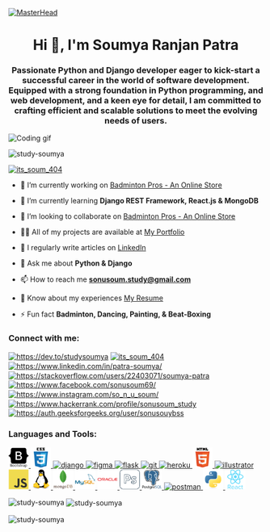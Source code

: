 [![MasterHead](https://user-images.githubusercontent.com/74038190/241765440-80728820-e06b-4f96-9c9e-9df46f0cc0a5.gif)]([https://](https://github.com/study-soumya/))
<h1 align="center">Hi 👋, I'm Soumya Ranjan Patra</h1>
<h3 align="center">Passionate Python and Django developer eager to kick-start a successful career in the world of software development. Equipped with a strong foundation in Python programming, and web development, and a keen eye for detail, I am committed to crafting efficient and scalable solutions to meet the evolving needs of users.</h3>

<img src="https://camo.githubusercontent.com/c1dcb74cc1c1835b1d716f5051499a2814c683c806b15f04b0eba492863703e9/68747470733a2f2f63646e2e6472696262626c652e636f6d2f75736572732f3733303730332f73637265656e73686f74732f363538313234332f6176656e746f2e676966" alt="Coding gif">

<p align="left"> <img src="https://komarev.com/ghpvc/?username=study-soumya&label=Profile%20views&color=0e75b6&style=flat" alt="study-soumya" /> </p>

<p align="left"> <a href="https://twitter.com/its_soum_404" target="blank"><img src="https://img.shields.io/twitter/follow/its_soum_404?logo=twitter&style=for-the-badge" alt="its_soum_404" /></a> </p>

- 🔭 I’m currently working on [Badminton Pros - An Online Store](https://github.com/study-soumya/Badminton-Pros)

- 🌱 I’m currently learning **Django REST Framework, React.js & MongoDB**

- 👯 I’m looking to collaborate on [Badminton Pros - An Online Store](https://github.com/study-soumya/Badminton-Pros)

- 👨‍💻 All of my projects are available at [My Portfolio](https://soumyapatra.netlify.app/)

- 📝 I regularly write articles on [LinkedIn](https://www.linkedin.com/in/patra-soumya/)

- 💬 Ask me about **Python & Django**

- 📫 How to reach me **sonusoum.study@gmail.com**

- 📄 Know about my experiences [My Resume](https://drive.google.com/file/d/1ESqoyr7kr9YI-fAPaMHbHLkXyN1tr86P/view?usp=sharing)

- ⚡ Fun fact **Badminton, Dancing, Painting, & Beat-Boxing**

<h3 align="left">Connect with me:</h3>
<p align="left">
<a href="https://dev.to/https://dev.to/studysoumya" target="blank"><img align="center" src="https://raw.githubusercontent.com/rahuldkjain/github-profile-readme-generator/master/src/images/icons/Social/devto.svg" alt="https://dev.to/studysoumya" height="30" width="40" /></a>
<a href="https://twitter.com/its_soum_404" target="blank"><img align="center" src="https://raw.githubusercontent.com/rahuldkjain/github-profile-readme-generator/master/src/images/icons/Social/twitter.svg" alt="its_soum_404" height="30" width="40" /></a>
<a href="https://linkedin.com/in/https://www.linkedin.com/in/patra-soumya/" target="blank"><img align="center" src="https://raw.githubusercontent.com/rahuldkjain/github-profile-readme-generator/master/src/images/icons/Social/linked-in-alt.svg" alt="https://www.linkedin.com/in/patra-soumya/" height="30" width="40" /></a>
<a href="https://stackoverflow.com/users/https://stackoverflow.com/users/22403071/soumya-patra" target="blank"><img align="center" src="https://raw.githubusercontent.com/rahuldkjain/github-profile-readme-generator/master/src/images/icons/Social/stack-overflow.svg" alt="https://stackoverflow.com/users/22403071/soumya-patra" height="30" width="40" /></a>
<a href="https://fb.com/https://www.facebook.com/sonusoum69/" target="blank"><img align="center" src="https://raw.githubusercontent.com/rahuldkjain/github-profile-readme-generator/master/src/images/icons/Social/facebook.svg" alt="https://www.facebook.com/sonusoum69/" height="30" width="40" /></a>
<a href="https://instagram.com/https://www.instagram.com/so_n_u_soum/" target="blank"><img align="center" src="https://raw.githubusercontent.com/rahuldkjain/github-profile-readme-generator/master/src/images/icons/Social/instagram.svg" alt="https://www.instagram.com/so_n_u_soum/" height="30" width="40" /></a>
<a href="https://www.hackerrank.com/https://www.hackerrank.com/profile/sonusoum_study" target="blank"><img align="center" src="https://raw.githubusercontent.com/rahuldkjain/github-profile-readme-generator/master/src/images/icons/Social/hackerrank.svg" alt="https://www.hackerrank.com/profile/sonusoum_study" height="30" width="40" /></a>
<a href="https://auth.geeksforgeeks.org/user/https://auth.geeksforgeeks.org/user/sonusouybss" target="blank"><img align="center" src="https://raw.githubusercontent.com/rahuldkjain/github-profile-readme-generator/master/src/images/icons/Social/geeks-for-geeks.svg" alt="https://auth.geeksforgeeks.org/user/sonusouybss" height="30" width="40" /></a>
</p>

<h3 align="left">Languages and Tools:</h3>
<p align="left"> <a href="https://getbootstrap.com" target="_blank" rel="noreferrer"> <img src="https://raw.githubusercontent.com/devicons/devicon/master/icons/bootstrap/bootstrap-plain-wordmark.svg" alt="bootstrap" width="40" height="40"/> </a> <a href="https://www.w3schools.com/css/" target="_blank" rel="noreferrer"> <img src="https://raw.githubusercontent.com/devicons/devicon/master/icons/css3/css3-original-wordmark.svg" alt="css3" width="40" height="40"/> </a> <a href="https://www.djangoproject.com/" target="_blank" rel="noreferrer"> <img src="https://cdn.worldvectorlogo.com/logos/django.svg" alt="django" width="40" height="40"/> </a> <a href="https://www.figma.com/" target="_blank" rel="noreferrer"> <img src="https://www.vectorlogo.zone/logos/figma/figma-icon.svg" alt="figma" width="40" height="40"/> </a> <a href="https://flask.palletsprojects.com/" target="_blank" rel="noreferrer"> <img src="https://www.vectorlogo.zone/logos/pocoo_flask/pocoo_flask-icon.svg" alt="flask" width="40" height="40"/> </a> <a href="https://git-scm.com/" target="_blank" rel="noreferrer"> <img src="https://www.vectorlogo.zone/logos/git-scm/git-scm-icon.svg" alt="git" width="40" height="40"/> </a> <a href="https://heroku.com" target="_blank" rel="noreferrer"> <img src="https://www.vectorlogo.zone/logos/heroku/heroku-icon.svg" alt="heroku" width="40" height="40"/> </a> <a href="https://www.w3.org/html/" target="_blank" rel="noreferrer"> <img src="https://raw.githubusercontent.com/devicons/devicon/master/icons/html5/html5-original-wordmark.svg" alt="html5" width="40" height="40"/> </a> <a href="https://www.adobe.com/in/products/illustrator.html" target="_blank" rel="noreferrer"> <img src="https://www.vectorlogo.zone/logos/adobe_illustrator/adobe_illustrator-icon.svg" alt="illustrator" width="40" height="40"/> </a> <a href="https://developer.mozilla.org/en-US/docs/Web/JavaScript" target="_blank" rel="noreferrer"> <img src="https://raw.githubusercontent.com/devicons/devicon/master/icons/javascript/javascript-original.svg" alt="javascript" width="40" height="40"/> </a> <a href="https://www.linux.org/" target="_blank" rel="noreferrer"> <img src="https://raw.githubusercontent.com/devicons/devicon/master/icons/linux/linux-original.svg" alt="linux" width="40" height="40"/> </a> <a href="https://www.mongodb.com/" target="_blank" rel="noreferrer"> <img src="https://raw.githubusercontent.com/devicons/devicon/master/icons/mongodb/mongodb-original-wordmark.svg" alt="mongodb" width="40" height="40"/> </a> <a href="https://www.mysql.com/" target="_blank" rel="noreferrer"> <img src="https://raw.githubusercontent.com/devicons/devicon/master/icons/mysql/mysql-original-wordmark.svg" alt="mysql" width="40" height="40"/> </a> <a href="https://www.oracle.com/" target="_blank" rel="noreferrer"> <img src="https://raw.githubusercontent.com/devicons/devicon/master/icons/oracle/oracle-original.svg" alt="oracle" width="40" height="40"/> </a> <a href="https://www.photoshop.com/en" target="_blank" rel="noreferrer"> <img src="https://raw.githubusercontent.com/devicons/devicon/master/icons/photoshop/photoshop-line.svg" alt="photoshop" width="40" height="40"/> </a> <a href="https://www.postgresql.org" target="_blank" rel="noreferrer"> <img src="https://raw.githubusercontent.com/devicons/devicon/master/icons/postgresql/postgresql-original-wordmark.svg" alt="postgresql" width="40" height="40"/> </a> <a href="https://postman.com" target="_blank" rel="noreferrer"> <img src="https://www.vectorlogo.zone/logos/getpostman/getpostman-icon.svg" alt="postman" width="40" height="40"/> </a> <a href="https://www.python.org" target="_blank" rel="noreferrer"> <img src="https://raw.githubusercontent.com/devicons/devicon/master/icons/python/python-original.svg" alt="python" width="40" height="40"/> </a> <a href="https://reactjs.org/" target="_blank" rel="noreferrer"> <img src="https://raw.githubusercontent.com/devicons/devicon/master/icons/react/react-original-wordmark.svg" alt="react" width="40" height="40"/> </a> </p>

<p><img align="left" src="https://github-readme-stats.vercel.app/api/top-langs?username=study-soumya&show_icons=true&locale=en&layout=compact" alt="study-soumya" /></p>

<p>&nbsp;<img align="center" src="https://github-readme-stats.vercel.app/api?username=study-soumya&show_icons=true&locale=en" alt="study-soumya" /></p>

<p><img align="center" src="https://github-readme-streak-stats.herokuapp.com/?user=study-soumya&" alt="study-soumya" /></p>
